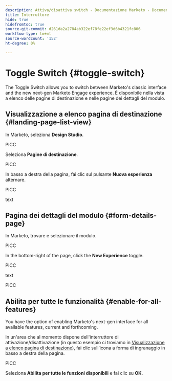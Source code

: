 ```yaml
---
description: Attiva/disattiva switch - Documentazione Marketo - Documentazione del prodotto
title: Interruttore
hide: true
hidefromtoc: true
source-git-commit: d261da2a2784ab322ef78fe22ef3d6b4321fc806
workflow-type: tm+mt
source-wordcount: '152'
ht-degree: 0%

---
```


# Toggle Switch {#toggle-switch}

The Toggle Switch allows you to switch between Marketo&#39;s classic interface and the new next-gen Marketo Engage experience. È disponibile nella vista a elenco delle pagine di destinazione e nelle pagine dei dettagli del modulo.

## Visualizzazione a elenco pagina di destinazione {#landing-page-list-view}

In Marketo, seleziona **Design Studio**.

PICC

Seleziona **Pagine di destinazione**.

PICC

In basso a destra della pagina, fai clic sul pulsante **Nuova esperienza** alternare.

PICC

text

## Pagina dei dettagli del modulo {#form-details-page}

In Marketo, trovare e selezionare il modulo.

PICC

In the bottom-right of the page, click the **New Experience** toggle.

PICC

text

PICC

## Abilita per tutte le funzionalità {#enable-for-all-features}

You have the option of enabling Marketo&#39;s next-gen interface for all available features, current and forthcoming.

In un&#39;area che al momento dispone dell&#39;interruttore di attivazione/disattivazione (in questo esempio ci troviamo in [Visualizzazione a elenco pagina di destinazione](#landing-page-list-view)), fai clic sull’icona a forma di ingranaggio in basso a destra della pagina.

PICC

Seleziona **Abilita per tutte le funzioni disponibili** e fai clic su **OK**.
